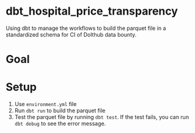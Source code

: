 # dbt_hospital_price_transparency
Using dbt to manage the workflows to build the parquet file in a standardized schema for CI of Dolthub data bounty.


# Goal

# Setup

1. Use `environment.yml` file
2. Run `dbt run` to build the parquet file
3. Test the parquet file by running `dbt test`. If the test fails, you can run `dbt debug` to see the error message.